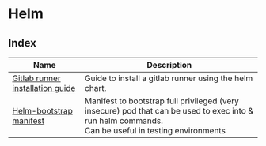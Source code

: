 # Helm

## Index

| Name                                                                 | Description                                                                                                                                             |
|----------------------------------------------------------------------|---------------------------------------------------------------------------------------------------------------------------------------------------------|
| [Gitlab runner installation guide](./gitlab-runner/gitlab-runner.md) | Guide to install a gitlab runner using the helm chart.                                                                                                  |
| [Helm-bootstrap manifest](./helm-bootstrap/helm-boostrap.yaml)       | Manifest to bootstrap full privileged (very insecure) pod that can be used to exec into & run helm commands.<br/> Can be useful in testing environments |
